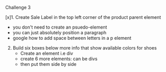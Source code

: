 Challenge 3

[x]1. Create Sale Label in the top left corner of the product parent element

- you don't need to create an psuedo-element
- you can just absolutely position a paragraph
- google how to add space between letters in a p element

2. Build six boxes below more info that show available colors for shoes
   - Create an element i.e div
   - create 6 more elements: can be divs
   - then put them side by side

